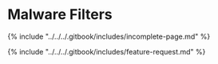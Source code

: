 # Malware Filters

{% include "../../../.gitbook/includes/incomplete-page.md" %}

{% include "../../../.gitbook/includes/feature-request.md" %}
